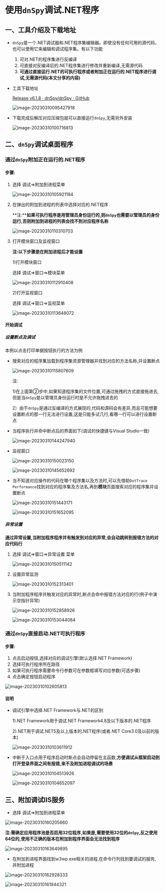 # 使用`dnSpy`调试.NET程序

## 一、工具介绍及下载地址

- `dnSpy`是一个.NET调试器和.NET程序集编辑器。即使没有任何可用的源代码，也可以使用它来编辑和调试程序集。有以下功能

  1. 可对.NET的程序集进行反编译
  2. 可直接对反编译后的.NET程序集进行修改并重新编译,无需源代码
  3. **可通过直接运行.NET的可执行程序或者附加正在运行的.NET程序进行调试,无需源代码(本文分享的内容)**

- 工具下载地址

  [Release v6.1.8 · dnSpy/dnSpy · GitHub](https://github.com/dnSpy/dnSpy/releases/tag/v6.1.8)

  ![image-20230310095427918](images\image-20230310095427918.png)

  

- 下载完成后解压对应压缩包就可以直接运行`dnSpy`,无需另外安装

  ![image-20230310100716813](images\image-20230310100716813.png)

## 二、`dnSpy`调试桌面程序

### 通过`dnSpy`附加正在运行的.NET程序

#### 步骤:

1. 选择 调试=>附加到进程菜单

   ![image-20230310105921194](images\image-20230310105921194.png)

2. 在弹出的附加到进程的列表中选择对应的.NET程序

   **注:****如果可执行程序是用管理员身份运行的,则`dnSpy`也需要以管理员的身份运行,否则附加到进程的列表会找不到对应程序名称**

   ![image-20230310110310703](images\image-20230310110310703.png)

3. 打开模块窗口及监视窗口

   **注:以下步骤是在附加进程后才能设置**

   1)打开模块窗口

      选择 调试=>窗口=>模块菜单

   ![image-20230310112910408](images\image-20230310112910408.png)

   

   2)打开监视窗口

     选择  调试=>窗口=>监视菜单

   ![image-20230310113648072](images\image-20230310113648072.png)

#### 开始调试

##### 设置断点及调试

本例以点击打印单据按钮执行的方法为例

- 搜索对应的程序集加载到程序集资源管理器并找到对应的方法名称,并设置断点

  ![image-20230310115807609](images\image-20230310115807609.png)

  注:

  1)在上面第②步中,如果知道程序集的文件位置,可通过拖拽的方式直接拖进去,但是当`dnSpy`是以管理员身份运行时是不允许拖拽进去的

  2）由于`dnSpy`是通过反编译的方式展现的,代码和源码会有差异,而且可能想要设置断点的那一行无法进行设置,这是只能多试几行,看哪一行可以进行设置断点

- 当程序执行并命中断点后的界面如下(调试的快捷键与Visual Studio一致)

  ![image-20230310144247940](images\image-20230310144247940.png)

- 监视窗口

  ![image-20230310150023150](images\image-20230310150023150.png)

  ![image-20230310145652692](images\image-20230310145652692.png)

- 当不知道对应操作的代码在哪个程序集以及方法时,可以先借助`DotTrace Performance`找到对应的程序集及方法名,再到**模块**页面搜索对应的程序集并设置断点

  ![image-20230310151443171](images\image-20230310151443171.png)

  ![image-20230310151652095](images\image-20230310151652095.png)

  

##### 异常设置

​    **通过异常设置,当附加程序程序并有触发到对应的异常,会自动跳转到报错方法的对应代码行**

1. 选择 调试=>窗口=>异常设置 菜单

   ![image-20230310150511142](images\image-20230310150511142.png)

2. 设置异常监测

   ![image-20230310152313401](images\image-20230310152313401.png)

3. 当附加程序程序并触发对应的异常时,断点会命中报错方法对应的行(例子中演示空指针异常)

   ![image-20230310152858926](images\image-20230310152858926.png)

   ![image-20230310153044084](images\image-20230310153044084.png)

   

### 通过`dnSpy`直接启动.NET可执行程序

#### 步骤:

1. 点击启动按钮,选择对应的调试引擎(默认选择.NET Framework)
2. 选择可执行程序所在路径
3. 如果可执行程序需要命令行参数可在参数框填写对应参数(可选步骤)
4. 点击确定按钮启动程序

![image-20230310102605813](images\image-20230310102605813.png)

#### 说明

- 调试引擎中选择.NET Framework与.NET的区别

  1).NET Framework用于调试.NET Framework4.8及以下版本的.NET程序

  2).NET用于调试.NET5及以上版本的.NET程序(或者.NET Core3.0及以前的版本)

  ![image-20230310103611912](images\image-20230310103611912.png)

- 中断于入口点用于程序启动时断点会自动停留在主函数,**方便调试从框架启动到打开登录界面之间有报错,来不及附加进程调试的场景**

  ![image-20230310104513926](images\image-20230310104513926.png)

  ![image-20230310104652097](images\image-20230310104652097.png)

## 三、附加调试IIS服务

- 选择 调试=>附加到进程菜单

![image-20230310160205660](images\image-20230310160205660.png)

**注:需确定应用程序池是否启用32位程序,如果是,需要使用32位的`dnSpy`,反之使用64位的,使用不正确的版本在附加到程序界面会无法找到程序**

![image-20230310163649895](images\image-20230310163649895.png)

- 在附加到进程界面找到w3wp.exe相关的进程,在命令行列找到要调试的服务,并附加进程

![image-20230310162928333](images\image-20230310162928333.png)

![image-20230310161944321](images\image-20230310161944321.png)

